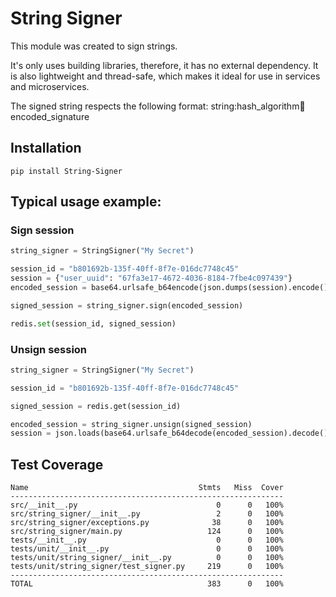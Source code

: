 # String Signer

This module was created to sign strings.

It's only uses building libraries, therefore, it has no external dependency.
It is also lightweight and thread-safe, which makes it ideal for use in services and microservices.

The signed string respects the following format:
    string:hash_algorithm:salt:encoded_signature


## Installation
```console
pip install String-Signer
```

## Typical usage example:

### Sign session
```python
string_signer = StringSigner("My Secret")

session_id = "b801692b-135f-40ff-8f7e-016dc7748c45"
session = {"user_uuid": "67fa3e17-4672-4036-8184-7fbe4c097439"}
encoded_session = base64.urlsafe_b64encode(json.dumps(session).encode()).decode()

signed_session = string_signer.sign(encoded_session)

redis.set(session_id, signed_session)
```

### Unsign session
```python
string_signer = StringSigner("My Secret")

session_id = "b801692b-135f-40ff-8f7e-016dc7748c45"

signed_session = redis.get(session_id)

encoded_session = string_signer.unsign(signed_session)
session = json.loads(base64.urlsafe_b64decode(encoded_session).decode())
```
## Test Coverage
```
Name                                      Stmts   Miss  Cover
-------------------------------------------------------------
src/__init__.py                               0      0   100%
src/string_signer/__init__.py                 2      0   100%
src/string_signer/exceptions.py              38      0   100%
src/string_signer/main.py                   124      0   100%
tests/__init__.py                             0      0   100%
tests/unit/__init__.py                        0      0   100%
tests/unit/string_signer/__init__.py          0      0   100%
tests/unit/string_signer/test_signer.py     219      0   100%
-------------------------------------------------------------
TOTAL                                       383      0   100%
```
